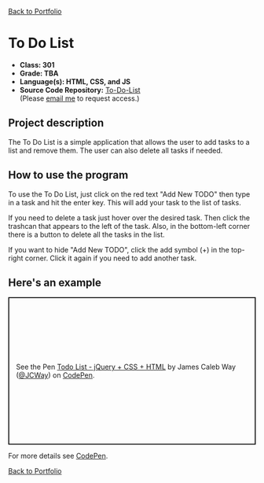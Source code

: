 [Back to Portfolio](./)

To Do List
===============

-   **Class: 301** 
-   **Grade: TBA** 
-   **Language(s): HTML, CSS, and JS** 
-   **Source Code Repository:** [To-Do-List](https://github.com/JamesCalebWay/To-Do-List/tree/main)  
    (Please [email me](mailto:jcway@csustudent.net?subject=GitHub%20Access) to request access.)

## Project description

The To Do List is a simple application that allows the user to add tasks to a list and remove them. The user can also delete all tasks if needed.

## How to use the program

To use the To Do List, just click on the red text "Add New TODO" then type in a task and hit the enter key. This will add your task to the list of tasks.

If you need to delete a task just hover over the desired task. Then click the trashcan that appears to the left of the task. Also, in the bottom-left corner there is a button to delete all the tasks in the list.

If you want to hide "Add New TODO", click the add symbol (+) in the top-right corner. Click it again if you need to add another task.

## Here's an example

<codepen-embed penId="ab123r">
    <p class="codepen" data-height="300" data-theme-id="dark" data-default-tab="result" data-slug-hash="YzNyVxK" data-user="JCWay" style="height: 300px; box-sizing: border-box; display: flex; align-items: center; justify-content: center; border: 2px solid; margin: 1em 0; padding: 1em;">
      <span>See the Pen <a href="https://codepen.io/JCWay/pen/YzNyVxK">
      Todo List - jQuery + CSS + HTML</a> by James Caleb Way (<a href="https://codepen.io/JCWay">@JCWay</a>)
      on <a href="https://codepen.io">CodePen</a>.</span>
    </p>
    <script async src="https://cpwebassets.codepen.io/assets/embed/ei.js"></script>
</codepen-embed>


For more details see [CodePen](https://codepen.io/JCWay/pen/YzNyVxK).

[Back to Portfolio](./)
